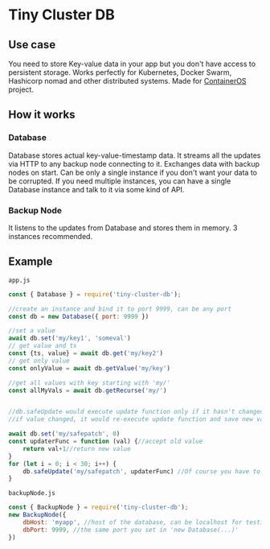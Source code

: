 # Tiny Cluster DB

## Use case

You need to store Key-value data in your app but you don't have access to persistent storage. Works perfectly for Kubernetes, Docker Swarm, Hashicorp nomad and other distributed systems. Made for [ContainerOS](https://containeros.org) project.

## How it works

### Database
Database stores actual key-value-timestamp data. It streams all the updates via HTTP to any backup node connecting to it. Exchanges data with backup nodes on start.
Can be only a single instance if you don't want your data to be corrupted. If you need multiple instances, you can have a single Database instance and talk to it via some kind of API.

### Backup Node
It listens to the updates from Database and stores them in memory. 3 instances recommended.


## Example

`app.js`
```javascript
const { Database } = require('tiny-cluster-db');

//create an instance and bind it to port 9999, can be any port
const db = new Database({ port: 9999 })

//set a value
await db.set('my/key1', 'someval')
// get value and ts
const {ts, value} = await db.get('my/key2') 
// get only value
const onlyValue = await db.getValue('my/key') 

//get all values with key starting with 'my/'
const allMyVals = await db.getRecurse('my/')


//db.safeUpdate would execute update function only if it hasn't changed since ts
//if value changed, it would re-execute update function and save new value

await db.set('my/safepatch', 0)
const updaterFunc = function (val) {//accept old value
    return val+1//return new value
}
for (let i = 0; i < 30; i++) {
    db.safeUpdate('my/safepatch', updaterFunc) //Of course you have to handle a promise rejection
}
```

`backupNode.js`
```javascript
const { BackupNode } = require('tiny-cluster-db');
new BackupNode({ 
    dbHost: 'myapp', //host of the database, can be localhost for testing purposes
    dbPort: 9999, //the same port you set in 'new Database(...)'
})
```